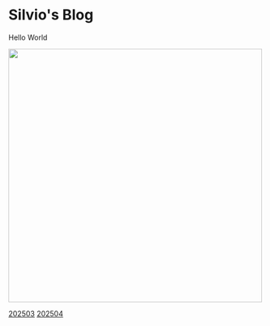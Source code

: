 # Silvio's Blog

Hello World

<img src="https://silvio27.github.io/img/2025/20250309radio.webp" width="500">

[202503](./2025/2025-03.md)
[202504](./2025/2025-04.md)
